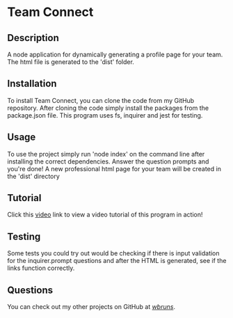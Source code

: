 # **Team Connect**

## **Description**

A node application for dynamically generating a profile page for your team.  The html file is generated to the 'dist' folder.

## **Installation**

To install Team Connect, you can clone the code from my GitHub repository. After cloning the code simply install the packages from the package.json file.  This program uses fs, inquirer and jest for testing.

## **Usage**

To use the project simply run 'node index' on the command line after installing the correct dependencies.  Answer the question prompts and you're done!  A new professional html page for your team will be created in the 'dist' directory

## **Tutorial**

Click this [video](https://drive.google.com/file/d/1og-6jFmsZIBi6Z-xWMCigtv_GSTD_Hxo/view) link to view a video tutorial of this program in action!

## **Testing**

Some tests you could try out would be checking if there is input validation for the inquirer.prompt questions and after the HTML is generated, see if the links function correctly.

## **Questions**

You can check out my other projects on GitHub at *[wbruns](https://github.com/wbruns)*.